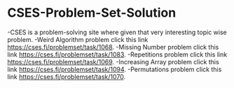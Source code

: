 # CSES-Problem-Set-Solution
-CSES is a problem-solving site where given that very interesting topic wise problem.
-Weird Algorithm problem click this link https://cses.fi/problemset/task/1068.
-Missing Number problem click this link https://cses.fi/problemset/task/1083.
-Repetitions problem click this link https://cses.fi/problemset/task/1069.
-Increasing Array problem click this link https://cses.fi/problemset/task/1094.
-Permutations problem click this link https://cses.fi/problemset/task/1070.
